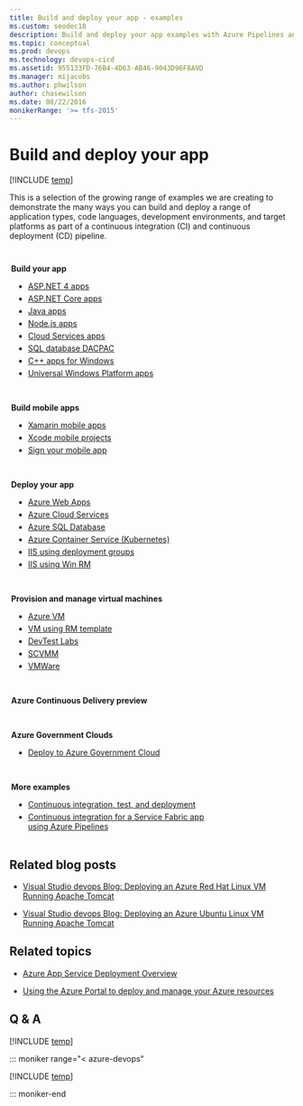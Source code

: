 ```yaml
---
title: Build and deploy your app - examples
ms.custom: seodec18
description: Build and deploy your app examples with Azure Pipelines and Team Foundation Server
ms.topic: conceptual
ms.prod: devops
ms.technology: devops-cicd
ms.assetid: 955133FD-76B4-4D63-AB46-9043D96F8A9D
ms.manager: mijacobs
ms.author: phwilson
author: chasewilson
ms.date: 08/22/2016
monikerRange: '>= tfs-2015'
---
```



# Build and deploy your app

[!INCLUDE [temp](../_shared/version.md)]

This is a selection of the growing range of examples we are creating
to demonstrate the many ways you can build and deploy
a range of application types, code languages, development
environments, and target platforms as part of a
continuous integration (CI) and continuous deployment (CD) pipeline.

<div style="float:left;width:325px;margin:3px">
<p style="font-weight:bold;padding-top:10px">Build your app</p>
<ul style="padding-left:30px">
 <li style="margin-bottom:5px"><a href="aspnet/build-aspnet-4.md">ASP.NET 4 apps</a></li>
 <li style="margin-bottom:5px"><a href="../ecosystems/dotnet-core.md">ASP.NET Core apps</a></li>
 <li style="margin-bottom:5px"><a href="../ecosystems/java.md">Java apps</a></li>
 <li style="margin-bottom:5px"><a href="../ecosystems/javascript.md">Node.js apps</a></li>
 <li style="margin-bottom:5px"><a href="aspnet/build-aspnet-cloudservice.md">Cloud Services apps</a></li>
 <li style="margin-bottom:5px"><a href="aspnet/build-aspnet-dacpac.md">SQL database DACPAC</a></li>
 <li style="margin-bottom:5px"><a href="windows/cpp.md">C++ apps for Windows</a></li>
 <li style="margin-bottom:5px"><a href="windows/universal.md">Universal Windows Platform apps</a></li>
</ul>
</div>

<div style="float:left;width:325px;margin:3px">
<p style="font-weight:bold;padding-top:10px">Build mobile apps</p>
<ul style="padding-left:30px">
 <li style="margin-bottom:5px"><a href="../ecosystems/xamarin.md">Xamarin mobile apps</a></li>
 <li style="margin-bottom:5px"><a href="../ecosystems/xcode.md">Xcode mobile projects</a></li>
 <li style="margin-bottom:5px"><a href="mobile/app-signing.md">Sign your mobile app</a></li>
</ul>
</div>

<div style="clear:left"></div>

<div style="float:left;width:325px;margin:3px">
<p style="font-weight:bold;padding-top:10px">Deploy your app</p>
<ul style="padding-left:30px">
 <li style="margin-bottom:5px"><a href="cd/deploy-webdeploy-webapps.md" data-raw-source="[Azure Web Apps](cd/deploy-webdeploy-webapps.md)">Azure Web Apps</a></li>
 <li style="margin-bottom:5px"><a href="cd/deploy-cloudservice-cloudservice.md" data-raw-source="[Azure Cloud Services](cd/deploy-cloudservice-cloudservice.md)">Azure Cloud Services</a></li>
 <li style="margin-bottom:5px"><a href="../targets/azure-sqldb.md" data-raw-source="[Azure SQL Database](../targets/azure-sqldb.md)">Azure SQL Database</a></li>
 <li style="margin-bottom:5px"><a href="cd/azure/deploy-container-kubernetes.md" data-raw-source="[Azure Container Service (Kubernetes)](cd/azure/deploy-container-kubernetes.md)">Azure Container Service (Kubernetes)</a></li>
 <li style="margin-bottom:5px"><a href="cd/deploy-webdeploy-iis-deploygroups.md" data-raw-source="[IIS using deployment groups](cd/deploy-webdeploy-iis-deploygroups.md)">IIS using deployment groups</a></li>
 <li style="margin-bottom:5px"><a href="cd/deploy-webdeploy-iis-winrm.md" data-raw-source="[IIS using Win RM](cd/deploy-webdeploy-iis-winrm.md)">IIS using Win RM</a></li>
</ul>
</div>

<div style="float:left;width:325px;margin:3px">
<p style="font-weight:bold;padding-top:10px;">Provision and manage virtual machines</p>
<ul style="padding-left:30px">
<li style="margin-bottom:5px"><a href="cd/azure/deploy-provision-azure-vm.md" data-raw-source="[Azure VM](cd/azure/deploy-provision-azure-vm.md)">Azure VM</a></li>
<li style="margin-bottom:5px"><a href="cd/azure/build-azure-vm-template.md" data-raw-source="[VM using RM template](cd/azure/build-azure-vm-template.md)">VM using RM template</a></li>
<li style="margin-bottom:5px"><a href="cd/azure/deploy-provision-devtest-lab.md" data-raw-source="[DevTest Labs](cd/azure/deploy-provision-devtest-lab.md)">DevTest Labs</a></li>
<li style="margin-bottom:5px"><a href="../targets/scvmm.md" data-raw-source="[SCVMM](../targets/scvmm.md)">SCVMM</a></li>
<li style="margin-bottom:5px"><a href="../targets/vmware.md" data-raw-source="[VMWare](../targets/vmware.md)">VMWare</a></li>
</ul>
</div>

<div style="clear:left"></div>

<div style="float:left;width:325px;margin:3px">
<p style="font-weight:bold;padding-top:10px">Azure Continuous Delivery preview</p>
<ul style="padding-left:30px">
</ul>
</div>

<div style="float:left;width:325px;margin:3px">
<p style="font-weight:bold;padding-top:10px">Azure Government Clouds</p>
<ul style="padding-left:30px">
 <li style="margin-bottom:5px"><a href="../library/government-cloud.md" data-raw-source="[Deploy to Azure Government Cloud](../library/government-cloud.md)">Deploy to Azure Government Cloud</a></li>
</ul>
</div>

<div style="clear:left"></div>

<div style="float:left;width:370px;margin:3px">
<p style="font-weight:bold;padding-top:10px">More examples</p>
<ul style="padding-left:30px">
 <li style="margin-bottom:5px"><a href="../test/example-continuous-testing.md" data-raw-source="[Continuous integration, test, and deployment](../test/example-continuous-testing.md)">Continuous integration, test, and deployment</a></li>
 <li style="margin-bottom:5px"><a href="https://azure.microsoft.com/documentation/articles/service-fabric-set-up-continuous-integration/" data-raw-source="[Continuous integration for a Service Fabric app using Azure Pipelines](https://azure.microsoft.com/documentation/articles/service-fabric-set-up-continuous-integration/)">Continuous integration for a Service Fabric app using Azure Pipelines</a></li>
</ul>
</div>

<div style="clear:left"></div>

## Related blog posts

* [Visual Studio devops Blog: Deploying an Azure Red Hat Linux VM Running Apache Tomcat](https://blogs.msdn.microsoft.com/visualstudioalm/2016/08/18/deploying-an-azure-red-hat-linux-vm-running-apache-tomcat-for-use-with-visual-studio-team-services-and-team-foundation-server)

* [Visual Studio devops Blog: Deploying an Azure Ubuntu Linux VM Running Apache Tomcat](https://blogs.msdn.microsoft.com/visualstudioalm/2016/08/18/deploying-an-azure-ubuntu-linux-vm-running-apache-tomcat-for-use-with-visual-studio-team-services-and-team-foundation-server)

## Related topics

* [Azure App Service Deployment Overview](https://azure.microsoft.com/documentation/articles/app-service-deployment-readme/)

* [Using the Azure Portal to deploy and manage your Azure resources](https://azure.microsoft.com/documentation/articles/resource-group-portal/)

## Q & A

<!-- BEGINSECTION class="md-qanda" -->

[!INCLUDE [temp](../_shared/qa-agents.md)]

::: moniker range="< azure-devops"

[!INCLUDE [temp](../_shared/qa-versions.md)]

::: moniker-end

<!-- ENDSECTION -->
